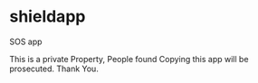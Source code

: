# shieldapp
SOS app

This is a private Property, People found Copying this app will be prosecuted.
Thank You.
